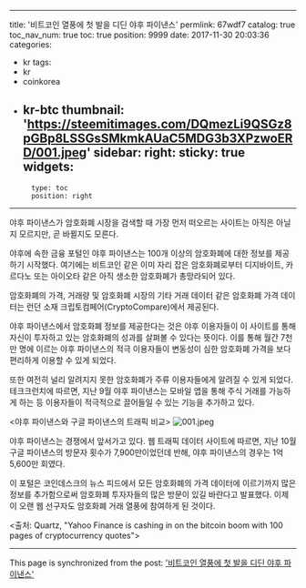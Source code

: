 
---
title: '비트코인 열풍에 첫 발을 디딘 야후 파이낸스'
permlink: 67wdf7
catalog: true
toc_nav_num: true
toc: true
position: 9999
date: 2017-11-30 20:03:36
categories:
- kr
tags:
- kr
- coinkorea
- kr-btc
thumbnail: 'https://steemitimages.com/DQmezLi9QSGz8pGBp8LSSGsSMkmkAUaC5MDG3b3XPzwoERD/001.jpeg'
sidebar:
    right:
        sticky: true
widgets:
    -
        type: toc
        position: right
---


야후 파이낸스가 암호화폐 시장을 검색할 때 가장 먼저 떠오르는 사이트는 아직은 아닐지 모르지만, 곧 바뀔지도 모른다. 
  
야후에 속한 금융 포털인 야후 파이낸스는 100개 이상의 암호화폐에 대한 정보를 제공하기 시작했다. 여기에는 비트코인 같은 이미 자리 잡은 암호화폐로부터 디지바이트, 카르다노 또는 아이오타 같은 아직 생소한 암호화폐가 총망라되어 있다. 

암호화폐의 가격, 거래량 및 암호화폐 시장의 기타 거래 데이터 같은 암호화폐 가격 데이터는 런던 소재 크립토컴페어(CryptoCompare)에서 제공된다. 
  
야후 파이낸스에서 암호화폐 정보를 제공한다는 것은 야후 이용자들이 이 사이트를 통해 자신이 투자하고 있는 암호화폐의 성과를 살펴볼 수 있다는 뜻이다. 이를 통해 월간 7천만 명에 이르는 야후 파이낸스의 적극 이용자들이 변동성이 심한 암호화폐 가격을 보다 편리하게 이용할 수 있게 되었다. 

또한 여전히 널리 알려지지 못한 암호화폐가 주류 이용자들에게 알려질 수 있게 되었다. 테크크런치에 따르면, 지난 9월 야후 파이낸스는 모바일 앱을 통해 주식 거래를 가능하게 하는 등 이용자들이 적극적으로 끌어들일 수 있는 기능을 추가하고 있다.

<야후 파이낸스와 구글 파이낸스의 트래픽 비교>
![001.jpeg](https://steemitimages.com/DQmezLi9QSGz8pGBp8LSSGsSMkmkAUaC5MDG3b3XPzwoERD/001.jpeg)

야후 파이낸스는 경쟁에서 앞서가고 있다. 웹 트래픽 데이터 사이트에 따르면, 지난 10월 구글 파이낸스의 방문자 횟수가 7,900만이었던데 반해, 야후 파이낸스의 경우는 1억 5,600만 회였다. 

이 포털은 코인데스크의 뉴스 피드에서 모든 암호화폐의 가격 데이터에 이르기까지 많은 정보를 추가함으로써 암호화폐 투자자들의 많은 방문이 있길 바란다고 발표했다. 이제 이 오랜 웹 선구자도 암호화폐 거래 열풍에 참여하게 된 것이다. 
  
<출처: Quartz, "Yahoo Finance is cashing in on the bitcoin boom with 100 pages of cryptocurrency quotes">

- - -

This page is synchronized from the post: ['비트코인 열풍에 첫 발을 디딘 야후 파이낸스'](https://steemit.com/@pius.pius/67wdf7)
